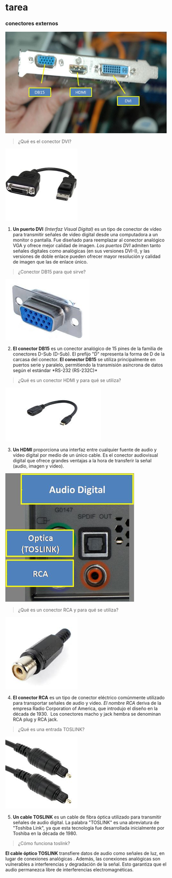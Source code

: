 # tarea 
### conectores externos 
![MI IMAGEN FAVORITA](./img.1/2025.jpg) 

>¿Qué es el conector DVI?

![MI IMAGEN FAVORITA](./img.1/2029.jpeg)

1. **Un puerto DVI** _(Interfaz Visual Digital)_ es un tipo de conector de vídeo para transmitir señales de video digital desde una computadora a un monitor o pantalla. Fue diseñado para reemplazar al conector analógico VGA y ofrece mejor calidad de imagen. _Los puertos DVI_ admiten tanto señales digitales como analógicas (en sus versiones DVI-I), y las versiones de doble enlace pueden ofrecer mayor resolución y calidad de imagen que las de enlace único.
>¿Conector DB15 para qué sirve?

![MI IMAGEN FAVORITA](./img.1/2027.jpeg) 

2. **El conector DB15** es un conector analógico de 15 pines de la familia de conectores D-Sub (D-Sub). El prefijo "D" representa la forma de D de la carcasa del conector. **El conector DB15** se utiliza principalmente en puertos serie y paralelo, permitiendo la transmisión asíncrona de datos según el estándar \*RS-232 (RS-232C)\* 

>¿Qué es un conector HDMI y para qué se utiliza?

![MI IMAGEN FAVORITA](./img.1/2028.jpeg)

3. **Un HDMI** proporciona una interfaz entre cualquier fuente de audio y vídeo digital por medio de un único cable. Es el conector audiovisual digital que ofrece grandes ventajas a la hora de transferir la señal (audio, imagen y video).
   
![MI IMAGEN FAVORITA](./img.1/2026.jpg)

>¿Qué es un conector RCA y para qué se utiliza?

![MI IMAGEN FAVORITA](./img.1/2030.jpeg) 

4. **El conector RCA** es un tipo de conector eléctrico comúnmente utilizado para transportar señales de audio y video. *El nombre RCA* deriva de la empresa Radio Corporation of America, que introdujo el diseño en la década de 1930. ​ Los conectores macho y jack hembra se denominan RCA plug y RCA jack.

>¿Qué es una entrada TOSLINK?

![MI IMAGEN FAVORITA](./img.1/2031.jpeg) 

5. **Un cable TOSLINK** es un cable de fibra óptica utilizado para transmitir señales de audio digital. La palabra "TOSLINK" es una abreviatura de "Toshiba Link", ya que esta tecnología fue desarrollada inicialmente por Toshiba en la década de 1980.

>¿Cómo funciona toslink?

**El cable óptico TOSLINK** transfiere datos de audio como señales de luz, en lugar de conexiones analógicas . Además, las conexiones analógicas son vulnerables a interferencias y degradación de la señal. Esto garantiza que el audio permanezca libre de interferencias electromagnéticas.
